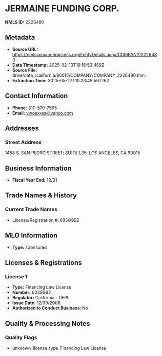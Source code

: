 # JERMAINE FUNDING CORP.

**NMLS ID:** 2226480

## Metadata
- **Source URL:** https://nmlsconsumeraccess.org/EntityDetails.aspx/COMPANY/2226480
- **Data Timestamp:** 2025-02-13T19:16:53.469Z
- **Source File:** drive/data_/california/90015/COMPANY/COMPANY_2226480.html
- **Extraction Time:** 2025-05-27T10:23:48.567262

## Contact Information
- **Phone:** 310-570-7595
- **Email:** vwoexxes@yahoo.com

## Addresses
### Street Address
1458 S. SAN PEDRO STREET; SUITE L35; LOS ANGELES, CA 90015

## Business Information
- **Fiscal Year End:** 12/31

## Trade Names & History
### Current Trade Names
- License/Registration #: 603G992

## MLO Information
- **Type:** sponsored

## Licenses & Registrations

### License 1
- **Type:** Financing Law License
- **Number:** 603G992
- **Regulator:** California - DFPI
- **Issue Date:** 12/09/2008
- **Authorized to Conduct Business:** No

## Quality & Processing Notes
### Quality Flags
- unknown_license_type_Financing Law License
